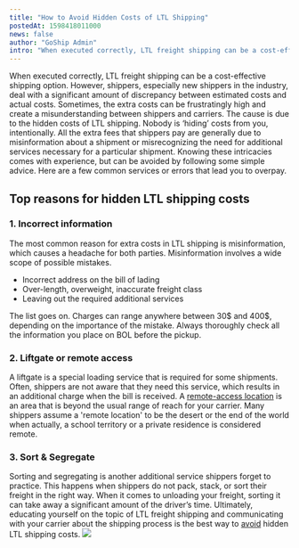 ```yaml
---
title: "How to Avoid Hidden Costs of LTL Shipping"
postedAt: 1598418011000
news: false
author: "GoShip Admin"
intro: "When executed correctly, LTL freight shipping can be a cost-effective shipping option. However, shippers, especially new shippers in the industry, deal with a significant amount of discrepancy between estimated costs and actual costs. Sometimes, the extra costs can be frustratingly high and create a misunderstanding between shippers and carriers. The cause is due to the hidden costs of LTL shipping. Nobody is ‘hiding’ costs from you, intentionally. All the extra fees that shippers pay are generally due to m"
---
```

When executed correctly, LTL freight shipping can be a cost-effective shipping option. However, shippers, especially new shippers in the industry, deal with a significant amount of discrepancy between estimated costs and actual costs. Sometimes, the extra costs can be frustratingly high and create a misunderstanding between shippers and carriers. The cause is due to the hidden costs of LTL shipping. Nobody is ‘hiding’ costs from you, intentionally. All the extra fees that shippers pay are generally due to misinformation about a shipment or misrecognizing the need for additional services necessary for a particular shipment. Knowing these intricacies comes with experience, but can be avoided by following some simple advice. Here are a few common services or errors that lead you to overpay.

Top reasons for hidden LTL shipping costs
-----------------------------------------

### 1\. Incorrect information

The most common reason for extra costs in LTL shipping is misinformation, which causes a headache for both parties. Misinformation involves a wide scope of possible mistakes.

*   Incorrect address on the bill of lading
*   Over-length, overweight, inaccurate freight class
*   Leaving out the required additional services

The list goes on. Charges can range anywhere between 30$ and 400$, depending on the importance of the mistake. Always thoroughly check all the information you place on BOL before the pickup.

### 2\. Liftgate or remote access

A liftgate is a special loading service that is required for some shipments. Often, shippers are not aware that they need this service, which results in an additional charge when the bill is received. A [remote-access location](https://www.goship.com/blog/limited-access-shipping-location/) is an area that is beyond the usual range of reach for your carrier. Many shippers assume a 'remote location' to be the desert or the end of the world when actually, a school territory or a private residence is considered remote.

### 3\. Sort & Segregate

Sorting and segregating is another additional service shippers forget to practice. This happens when shippers do not pack, stack, or sort their freight in the right way. When it comes to unloading your freight, sorting it can take away a significant amount of the driver’s time. Ultimately, educating yourself on the topic of LTL freight shipping and communicating with your carrier about the shipping process is the best way to [avoid](https://www.goship.com/blog/how-to-avoid-accessorial-charges-in-freight-shipping/) hidden LTL shipping costs. [![](https://www.goship.com/wp-content/uploads/2021/02/1ace89b4-fe28-40ff-a2a7-4cddc60fc9ec.png)](https://www.goship.com/)
